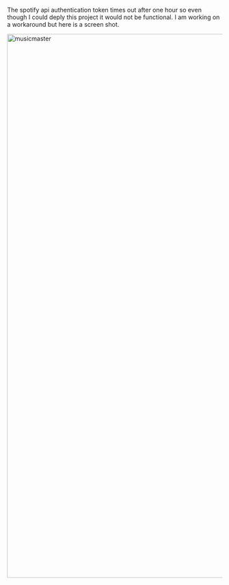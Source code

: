 The spotify api authentication token times out after one hour so even though I could deply this project it would not be functional. I am working on a workaround but here is a screen shot. 

<img width="1270" alt="musicmaster" src="https://user-images.githubusercontent.com/14829509/33418688-10f19d36-d575-11e7-8921-c3e78de2bb42.png">


